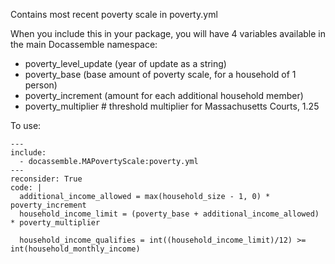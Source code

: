 Contains most recent poverty scale in poverty.yml

When you include this in your package, you will have 4 variables
available in the main Docassemble namespace:

* poverty_level_update (year of update as a string)
* poverty_base (base amount of poverty scale, for a household of 1 person)
* poverty_increment (amount for each additional household member)
*  poverty_multiplier # threshold multiplier for Massachusetts Courts, 1.25

To use: 

```
---
include:
  - docassemble.MAPovertyScale:poverty.yml
---
reconsider: True
code: |
  additional_income_allowed = max(household_size - 1, 0) * poverty_increment
  household_income_limit = (poverty_base + additional_income_allowed) * poverty_multiplier

  household_income_qualifies = int((household_income_limit)/12) >=  int(household_monthly_income)
```